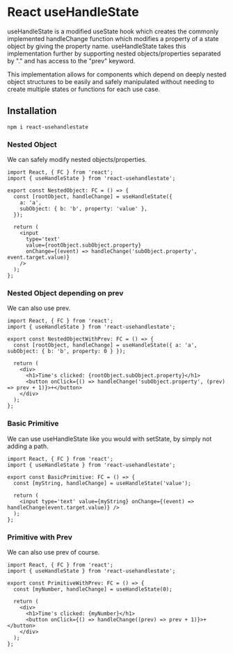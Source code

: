 # React useHandleState

useHandleState is a modified useState hook which creates the commonly implemented handleChange function which modifies a property of a state object by giving the property name. useHandleState takes this implementation further by supporting nested objects/properties separated by "." and has access to the "prev" keyword.

This implementation allows for components which depend on deeply nested object structures to be easily and safely manipulated without needing to create multiple states or functions for each use case.

## Installation

```
npm i react-usehandlestate
```

### Nested Object

We can safely modify nested objects/properties.

```tsx
import React, { FC } from 'react';
import { useHandleState } from 'react-usehandlestate';

export const NestedObject: FC = () => {
  const [rootObject, handleChange] = useHandleState({
    a: 'a',
    subObject: { b: 'b', property: 'value' },
  });

  return (
    <input
      type='text'
      value={rootObject.subObject.property}
      onChange={(event) => handleChange('subObject.property', event.target.value)}
    />
  );
};
```

### Nested Object depending on prev

We can also use prev.

```tsx
import React, { FC } from 'react';
import { useHandleState } from 'react-usehandlestate';

export const NestedObjectWithPrev: FC = () => {
  const [rootObject, handleChange] = useHandleState({ a: 'a', subObject: { b: 'b', property: 0 } });

  return (
    <div>
      <h1>Time's clicked: {rootObject.subObject.property}</h1>
      <button onClick={() => handleChange('subObject.property', (prev) => prev + 1)}>+</button>
    </div>
  );
};
```

### Basic Primitive

We can use useHandleState like you would with setState, by simply not adding a path.

```tsx
import React, { FC } from 'react';
import { useHandleState } from 'react-usehandlestate';

export const BasicPrimitive: FC = () => {
  const [myString, handleChange] = useHandleState('value');

  return (
    <input type='text' value={myString} onChange={(event) => handleChange(event.target.value)} />
  );
};
```

### Primitive with Prev

We can also use prev of course.

```tsx
import React, { FC } from 'react';
import { useHandleState } from 'react-usehandlestate';

export const PrimitiveWithPrev: FC = () => {
  const [myNumber, handleChange] = useHandleState(0);

  return (
    <div>
      <h1>Time's clicked: {myNumber}</h1>
      <button onClick={() => handleChange((prev) => prev + 1)}>+</button>
    </div>
  );
};
```
